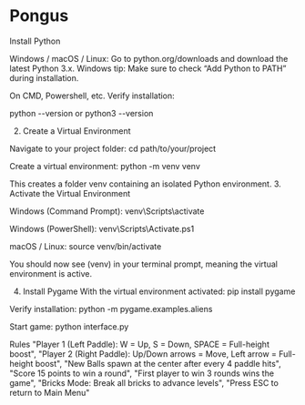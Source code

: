 # Pongus
Install Python

Windows / macOS / Linux:
Go to python.org/downloads and download the latest Python 3.x.
Windows tip: Make sure to check “Add Python to PATH” during installation.

On CMD, Powershell, etc.
Verify installation:

python --version
or
python3 --version

2. Create a Virtual Environment

Navigate to your project folder:
cd path/to/your/project

Create a virtual environment:
python -m venv venv


This creates a folder venv containing an isolated Python environment.
3. Activate the Virtual Environment

Windows (Command Prompt):
venv\Scripts\activate


Windows (PowerShell):
venv\Scripts\Activate.ps1


macOS / Linux:
source venv/bin/activate


You should now see (venv) in your terminal prompt, meaning the virtual environment is active.

4. Install Pygame
With the virtual environment activated:
pip install pygame

Verify installation:
python -m pygame.examples.aliens

Start game:
python interface.py


Rules
        "Player 1 (Left Paddle): W = Up, S = Down, SPACE = Full-height boost",
        "Player 2 (Right Paddle): Up/Down arrows = Move, Left arrow = Full-height boost",
        "New Balls spawn at the center after every 4 paddle hits",
        "Score 15 points to win a round",
        "First player to win 3 rounds wins the game",
        "Bricks Mode: Break all bricks to advance levels",
        "Press ESC to return to Main Menu"
